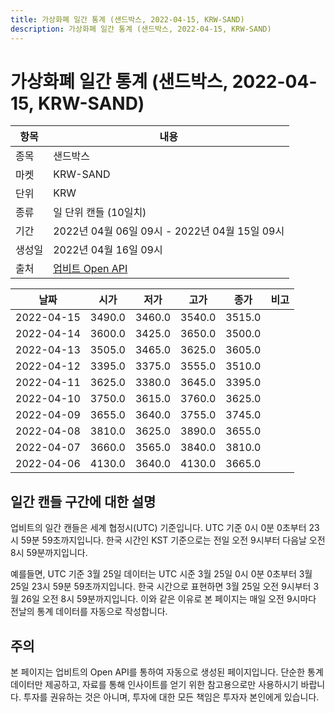 ```yaml
---
title: 가상화폐 일간 통계 (샌드박스, 2022-04-15, KRW-SAND)
description: 가상화폐 일간 통계 (샌드박스, 2022-04-15, KRW-SAND)
---
```



가상화폐 일간 통계 (샌드박스, 2022-04-15, KRW-SAND)
===

|항목|내용|
|--|--|
|종목|샌드박스|
|마켓|KRW-SAND|
|단위|KRW|
|종류|일 단위 캔들 (10일치)|
|기간|2022년 04월 06일 09시 - 2022년 04월 15일 09시|
|생성일|2022년 04월 16일 09시|
|출처|[업비트 Open API](https://docs.upbit.com)|


|날짜|시가|저가|고가|종가|비고|
|--|--|--|--|--|--|
|2022-04-15|3490.0|3460.0|3540.0|3515.0|    |
|2022-04-14|3600.0|3425.0|3650.0|3500.0|    |
|2022-04-13|3505.0|3465.0|3625.0|3605.0|    |
|2022-04-12|3395.0|3375.0|3555.0|3510.0|    |
|2022-04-11|3625.0|3380.0|3645.0|3395.0|    |
|2022-04-10|3750.0|3615.0|3760.0|3625.0|    |
|2022-04-09|3655.0|3640.0|3755.0|3745.0|    |
|2022-04-08|3810.0|3625.0|3890.0|3655.0|    |
|2022-04-07|3660.0|3565.0|3840.0|3810.0|    |
|2022-04-06|4130.0|3640.0|4130.0|3665.0|    |


일간 캔들 구간에 대한 설명
---


업비트의 일간 캔들은 세계 협정시(UTC) 기준입니다. 
UTC 기준 0시 0분 0초부터 23시 59분 59초까지입니다. 
한국 시간인 KST 기준으로는 전일 오전 9시부터 다음날 오전 8시 59분까지입니다. 


예를들면, UTC 기준 3월 25일 데이터는 UTC 시준 3월 25일 0시 0분 0초부터 3월 25일 23시 59분 59초까지입니다. 
한국 시간으로 표현하면 3월 25일 오전 9시부터 3월 26일 오전 8시 59분까지입니다. 
이와 같은 이유로 본 페이지는 매일 오전 9시마다 전날의 통계 데이터를 자동으로 작성합니다. 


주의
---


본 페이지는 업비트의 Open API를 통하여 자동으로 생성된 페이지입니다. 
단순한 통계 데이터만 제공하고, 자료를 통해 인사이트를 얻기 위한 참고용으로만 사용하시기 바랍니다. 
투자를 권유하는 것은 아니며, 투자에 대한 모든 책임은 투자자 본인에게 있습니다. 
